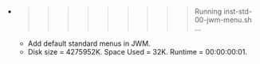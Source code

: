 * >>>>>>>>> Running inst-std-00-jwm-menu.sh ...
  * Add default standard menus in JWM.
  * Disk size = 4275952K. Space Used = 32K. Runtime = 00:00:00:01.
